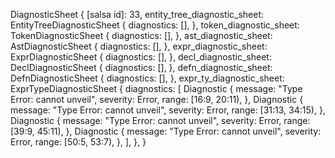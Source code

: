 DiagnosticSheet {
    [salsa id]: 33,
    entity_tree_diagnostic_sheet: EntityTreeDiagnosticSheet {
        diagnostics: [],
    },
    token_diagnostic_sheet: TokenDiagnosticSheet {
        diagnostics: [],
    },
    ast_diagnostic_sheet: AstDiagnosticSheet {
        diagnostics: [],
    },
    expr_diagnostic_sheet: ExprDiagnosticSheet {
        diagnostics: [],
    },
    decl_diagnostic_sheet: DeclDiagnosticSheet {
        diagnostics: [],
    },
    defn_diagnostic_sheet: DefnDiagnosticSheet {
        diagnostics: [],
    },
    expr_ty_diagnostic_sheet: ExprTypeDiagnosticSheet {
        diagnostics: [
            Diagnostic {
                message: "Type Error: cannot unveil",
                severity: Error,
                range: [16:9, 20:11),
            },
            Diagnostic {
                message: "Type Error: cannot unveil",
                severity: Error,
                range: [31:13, 34:15),
            },
            Diagnostic {
                message: "Type Error: cannot unveil",
                severity: Error,
                range: [39:9, 45:11),
            },
            Diagnostic {
                message: "Type Error: cannot unveil",
                severity: Error,
                range: [50:5, 53:7),
            },
        ],
    },
}